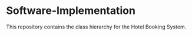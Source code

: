 # Software-Implementation
This repository contains the class hierarchy for the Hotel Booking System.
